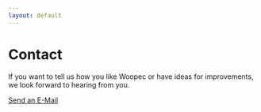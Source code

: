 ```yaml
---
layout: default
---
```

# Contact


If you want to tell us how you like Woopec or have ideas for improvements, we look forward to hearing from you.

[Send an E-Mail](mailto:woopec.graphics@gmail.com)